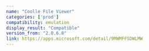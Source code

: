 ```yaml
---
name: "Coolle File Viewer"
categories: ['prod']
compatibility: emulation
display_result: "Compatible"
version_from: "2.0.6.0"
link: https://apps.microsoft.com/detail/9MWMFFSDWLMW
---
```

